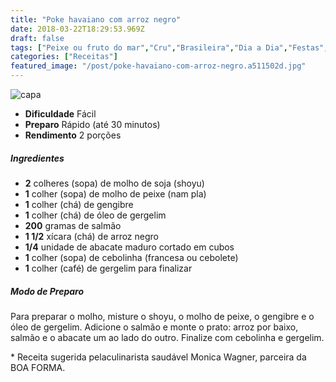 ```yaml
---
title: "Poke havaiano com arroz negro"
date: 2018-03-22T18:29:53.969Z
draft: false
tags: ["Peixe ou fruto do mar","Cru","Brasileira","Dia a Dia","Festas","Ocasiões Especiais","Leve e Saudável","Alimentação saudável","poke","receita","receita fácil"]
categories: ["Receitas"]
featured_image: "/post/poke-havaiano-com-arroz-negro.a511502d.jpg"
---
```


![capa](/post/poke-havaiano-com-arroz-negro.a511502d.jpg)

*   **Dificuldade** Fácil
*   **Preparo** Rápido (até 30 minutos)
*   **Rendimento** 2 porções

##### Ingredientes

*   **2** colheres (sopa) de molho de soja (shoyu)
*   **1** colher (sopa) de molho de peixe (nam pla)
*   **1** colher (chá) de gengibre
*   **1** colher (chá) de óleo de gergelim
*   **200** gramas de salmão
*   **1 1/2** xícara (chá) de arroz negro
*   **1/4** unidade de abacate maduro cortado em cubos
*   **1** colher (sopa) de cebolinha (francesa ou cebolete)
*   **1** colher (café) de gergelim para finalizar

##### Modo de Preparo

Para preparar o molho, misture o shoyu, o molho de peixe, o gengibre e o óleo de gergelim. Adicione o salmão e monte o prato: arroz por baixo, salmão e o abacate um ao lado do outro. Finalize com cebolinha e gergelim.

\* Receita sugerida pelaculinarista saudável Monica Wagner, parceira da BOA FORMA.
